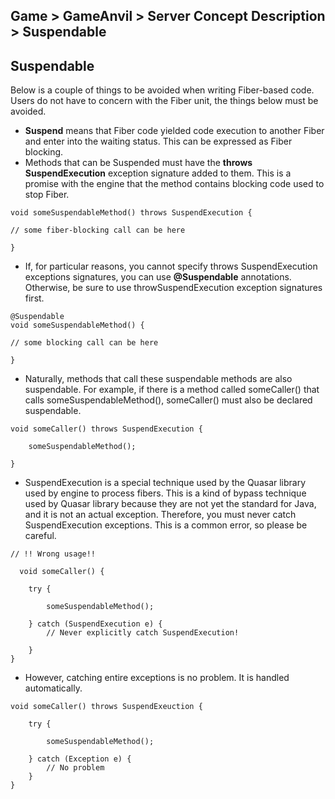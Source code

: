 ## Game > GameAnvil > Server Concept Description > Suspendable



## Suspendable

Below is a couple of things to be avoided when writing Fiber-based code. Users do not have to concern with the Fiber unit, the things below must be avoided.

- **Suspend** means that Fiber code yielded code execution to another Fiber and enter into the waiting status. This can be expressed as Fiber blocking.
- Methods that can be Suspended must have the **throws SuspendExecution** exception signature added to them. This is a promise with the engine that the method contains blocking code used to stop Fiber.

```
void someSuspendableMethod() throws SuspendExecution {

// some fiber-blocking call can be here

}
```

- If, for particular reasons, you cannot specify throws SuspendExecution exceptions signatures, you can use **@Suspendable** annotations. Otherwise, be sure to use throwSuspendExecution exception signatures first.

```
@Suspendable
void someSuspendableMethod() {

// some blocking call can be here

}
```

- Naturally, methods that call these suspendable methods are also suspendable. For example, if there is a method called someCaller() that calls someSuspendableMethod(), someCaller() must also be declared suspendable.

```
void someCaller() throws SuspendExecution {

    someSuspendableMethod();

}
```

- SuspendExecution is a special technique used by the Quasar library used by engine to process fibers. This is a kind of bypass technique used by Quasar library because they are not yet the standard for Java, and it is not an actual exception. Therefore, you must never catch SuspendExecution exceptions. This is a common error, so please be careful.

```
// !! Wrong usage!! 

  void someCaller() {  

    try {  

        someSuspendableMethod();  

    } catch (SuspendExecution e) {  
        // Never explicitly catch SuspendExecution!

    } 
}
```

- However, catching entire exceptions is no problem. It is handled automatically.

```
void someCaller() throws SuspendExeuction {  
  
    try {  
  
        someSuspendableMethod();  
  
    } catch (Exception e) {  
        // No problem  
    }  
}
```

